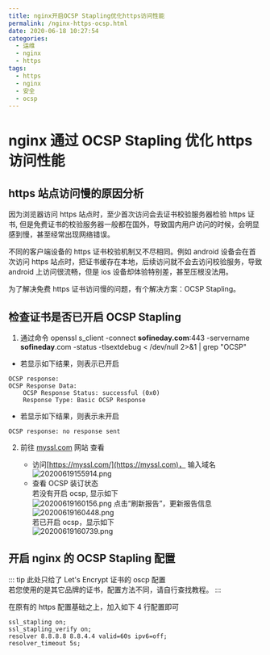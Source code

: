 ```yaml
---
title: nginx开启OCSP Stapling优化https访问性能
permalink: /nginx-https-ocsp.html
date: 2020-06-18 10:27:54
categories:
  - 运维
  - nginx
  - https
tags:
  - https
  - nginx
  - 安全
  - ocsp
---
```


# nginx 通过 OCSP Stapling 优化 https 访问性能

## https 站点访问慢的原因分析

因为浏览器访问 https 站点时，至少首次访问会去证书校验服务器检验 https 证书, 但是免费证书的校验服务器一般都在国外，导致国内用户访问的时候，会明显感到慢，甚至经常出现网络错误。

不同的客户端设备的 https 证书校验机制又不尽相同。例如 android 设备会在首次访问 https 站点时，把证书缓存在本地，后续访问就不会去访问校验服务，导致 android 上访问很流畅，但是 ios 设备却体验特别差，甚至压根没法用。

为了解决免费 https 证书访问慢的问题，有个解决方案：OCSP Stapling。

## 检查证书是否已开启 OCSP Stapling

1. 通过命令
   openssl s_client -connect **sofineday.com**:443 -servername **sofineday**.com -status -tlsextdebug < /dev/null 2>&1 | grep "OCSP"

- 若显示如下结果，则表示已开启

```
OCSP response:
OCSP Response Data:
    OCSP Response Status: successful (0x0)
    Response Type: Basic OCSP Response
```

- 若显示如下结果，则表示未开启

```
OCSP response: no response sent
```

2. 前往 [myssl.com](https://myssl.com) 网站 查看

   - 访问[https://myssl.com/](https://myssl.com)， 输入域名  
     ![20200619155914.png](https://cdn.jsdelivr.net/gh/wangshibiaoFlytiger/blog_picBed1/images/20200619155914.png)
   - 查看 OCSP 装订状态  
      若没有开启 ocsp, 显示如下  
      ![20200619160156.png](https://cdn.jsdelivr.net/gh/wangshibiaoFlytiger/blog_picBed1/images/20200619160156.png)
     点击“刷新报告”，更新报告信息  
      ![20200619160448.png](https://cdn.jsdelivr.net/gh/wangshibiaoFlytiger/blog_picBed1/images/20200619160448.png)  
      若已开启 ocsp，显示如下  
     ![20200619160739.png](https://cdn.jsdelivr.net/gh/wangshibiaoFlytiger/blog_picBed1/images/20200619160739.png)

## 开启 nginx 的 OCSP Stapling 配置

::: tip
此处只给了 Let's Encrypt 证书的 oscp 配置  
若您使用的是其它品牌的证书，配置方法不同，请自行查找教程。
:::

在原有的 https 配置基础之上，加入如下 4 行配置即可

```
ssl_stapling on;
ssl_stapling_verify on;
resolver 8.8.8.8 8.8.4.4 valid=60s ipv6=off;
resolver_timeout 5s;
```
